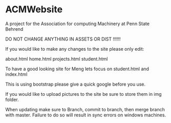 # ACMWebsite
A project for the Association for computing Machinery at Penn State Behrend


DO NOT CHANGE ANYTHING IN ASSETS OR DIST !!!!!!

If you would like to make any changes to the site please only edit:

about.html
home.html
projects.html
student.html 

To have a good looking site for Meng lets focus on student.html and index.html 

This is using bootstrap please give a quick google before you use.

If you would like to upload pictures to the site be sure to store them 
in img folder. 

When updating make sure to Branch, commit to branch, then merge branch with master. Failure to do so will result in sync errors on windows machines. 


